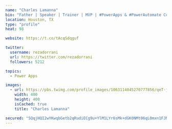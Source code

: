 ```yaml
---
name: "Charles Lamanna"
bio: "Father | Speaker | Trainer | MVP | #PowerApps & #PowerAutomate Community Super User | YouTuber Right-pointing triangle http://youtube.com/c/rezadorrani | Learn - Share - Clockwise rightwards and leftwards open circle arrows"
location: Houston, TX
type: "profile"
heat: 98

website: https://t.co/tAcqSdqguf

twitter:
  username: rezadorrani
  url: https://twitter.com/rezadorrani
  followers: 5212

topics:
  - Power Apps

images:
  - url: https://pbs.twimg.com/profile_images/1063114045270777856/qeT-jpWr_400x400.jpg
    width: 400
    height: 400
    isCached: true
    title: "Charles Lamanna"

secured: "5QqjHQI2wYKwqbGetb2qRudiECg9u+YlM1LYr6sMk+dGK0NMt06qL0mxn1FJNxWOv46kqCMB2WdtvXQFzAkdylqI126t2Y2Uqcrzelez2WwZdYwhXLm2GHm1o5f8T9DJhjaLPgtJKA7LSAlfEEW10tMUEALWNwb7uDQa0VwbtZYychG1bpet6bKq0c7OUw0gKNDUlc/EaCKHcj5FwKFNOpukMkVEQiEiXI8jN2Ng59/1W97yAIcVD3bo8LQpztva5rJj3NrXQJ92jMBgBGGw7KYNEDC3eNGx9mEpwuHq7UrhnJ/mlVBEivbVp8aWUmifPWaWDjhuubeDzi8kQM6bgt+/05erqEatIxGMq2VcDPLpxjRlin/Ua3MYaSKct25HKlrpQq4NUcR8BK9RKi/eiCxPPYwsxtQltMcCBQt0Y1c=;kgC0MUK+JT9ElYw9suX0Pg=="
---
```


